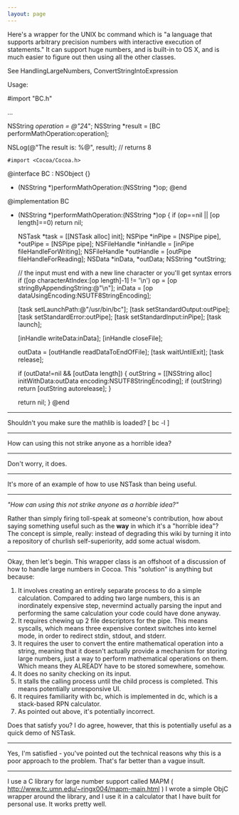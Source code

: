 ```yaml
---
layout: page
---
```




Here's a wrapper for the UNIX bc command which is "a language that supports arbitrary precision numbers with interactive execution of statements." It can support huge numbers, and is built-in to OS X, and is much easier to figure out then using all the other classes.

See HandlingLargeNumbers, ConvertStringIntoExpression

Usage:
    
#import "BC.h"

...

NSString *operation = @"2*4";
NSString *result = [BC performMathOperation:operation];

NSLog(@"The result is: %@", result); // returns 8


    #import <Cocoa/Cocoa.h>

@interface BC : NSObject {}
+ (NSString *)performMathOperation:(NSString *)op;
@end

@implementation BC
+ (NSString *)performMathOperation:(NSString *)op
{
	if (op==nil || [op length]==0)
		return nil;
	
	NSTask *task = [[NSTask alloc] init];
	NSPipe *inPipe = [NSPipe pipe], *outPipe = [NSPipe pipe];
	NSFileHandle *inHandle = [inPipe fileHandleForWriting];
	NSFileHandle *outHandle = [outPipe fileHandleForReading];
	NSData *inData, *outData;
	NSString *outString;
	
	// the input must end with a new line character or you'll get syntax errors
	if ([op characterAtIndex:[op length]-1] != '\n')
		op = [op stringByAppendingString:@"\n"];
	inData = [op dataUsingEncoding:NSUTF8StringEncoding];
	
	[task setLaunchPath:@"/usr/bin/bc"];
	[task setStandardOutput:outPipe];
	[task setStandardError:outPipe];
	[task setStandardInput:inPipe];
	[task launch];
	
	[inHandle writeData:inData];
	[inHandle closeFile];
	
	outData = [outHandle readDataToEndOfFile];
	[task waitUntilExit];
	[task release];
	
	if (outData!=nil && [outData length])
	{
		outString = [[NSString alloc] initWithData:outData
			encoding:NSUTF8StringEncoding];
		if (outString)
			return [outString autorelease];
	}
	
	return nil;
}
@end

----

Shouldn't you make sure the mathlib is loaded? [ bc -l ]

----

How can using this not strike anyone as a horrible idea?

----
Don't worry, it does.

----
It's more of an example of how to use NSTask than being useful.

----

*"How can using this not strike anyone as a horrible idea?"*

Rather than simply firing toll-speak at someone's contribution, how about saying something useful such as the **way** in which it's a "horrible idea"? The concept is simple, really: instead of degrading this wiki by turning it into a repository of churlish self-superiority, add some actual wisdom.

----
Okay, then let's begin.  This wrapper class is an offshoot of a discussion of how to handle large numbers in Cocoa.  This "solution" is anything but because:
1) It involves creating an entirely separate process to do a simple calculation.  Compared to adding two large numbers, this is an inordinately expensive step, nevermind actually parsing the input and performing the same calculation your code could have done anyway.
2) It requires chewing up 2 file descriptors for the pipe.  This means syscalls, which means three expensive context switches into kernel mode, in order to redirect stdin, stdout, and stderr.
3) It requires the user to convert the entire mathematical operation into a string, meaning that it doesn't actually provide a mechanism for storing large numbers, just a way to perform mathematical operations on them.  Which means they ALREADY have to be stored somewhere, somehow.
4) It does no sanity checking on its input.
5) It stalls the calling process until the child process is completed.  This means potentially unresponsive UI.
6) It requires familiarity with bc, which is implemented in dc, which is a stack-based RPN calculator.
7) As pointed out above, it's potentially incorrect.

Does that satisfy you?  I do agree, however, that this is potentially useful as a quick demo of NSTask.

----

Yes, I'm satisfied - you've pointed out the technical reasons why this is a poor approach to the problem. That's far better than a vague insult.

----
I use a C library for large number support called MAPM ( http://www.tc.umn.edu/~ringx004/mapm-main.html )
I wrote a simple ObjC wrapper around the library, and I use it in a calculator that I have built for personal use.  It works pretty well.

